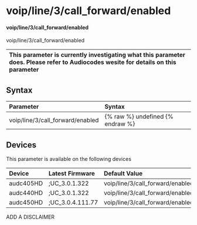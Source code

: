 ﻿---
description: voip/line/3/call_forward/enabled
search: false
---

# voip/line/3/call_forward/enabled

#### voip/line/3/call_forward/enabled

voip/line/3/call_forward/enabled


| This parameter is currently investigating what this parameter does. Please refer to Audiocodes wesite for details on this parameter | 
| :--- |

## Syntax
| Parameter | Syntax |
| :--- | :--- |
|voip/line/3/call_forward/enabled | {% raw %} undefined {% endraw %}|

## Devices
This parameter is available on the following devices

| Device | Latest Firmware | Default Value |
|:---|:---|:---|
| audc405HD | ;UC_3.0.1.322 | voip/line/3/call_forward/enabled=1 
| audc440HD | ;UC_3.0.1.322 | voip/line/3/call_forward/enabled=1 
| audc450HD | ;UC_3.0.4.111.77 | voip/line/3/call_forward/enabled=1 

ADD A DISCLAIMER
